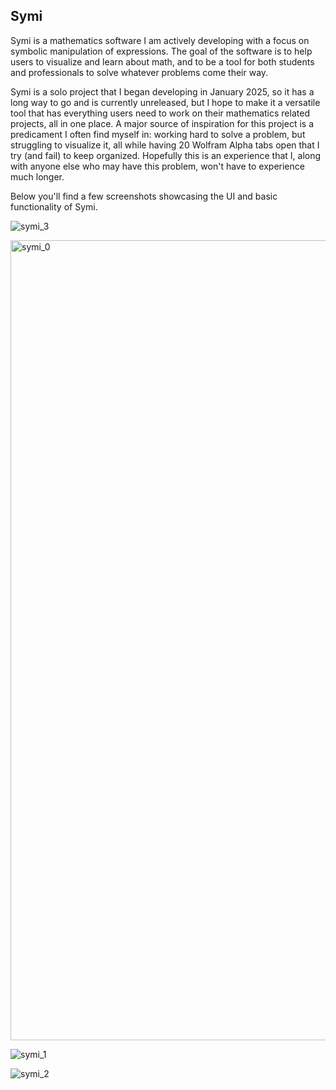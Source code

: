 ## Symi
Symi is a mathematics software I am actively developing with a focus on symbolic manipulation of expressions. The goal of the software is to help users to visualize and learn about math, and to be a tool for both students and professionals to solve whatever problems come their way.

Symi is a solo project that I began developing in January 2025, so it has a long way to go and is currently unreleased, but I hope to make it a versatile tool that has everything users need to work on their mathematics related projects, all in one place. A major source of inspiration for this project is a predicament I often find myself in: working hard to solve a problem, but struggling to visualize it, all while having 20 Wolfram Alpha tabs open that I try (and fail) to keep organized. Hopefully this is an experience that I, along with anyone else who may have this problem, won't have to experience much longer.

Below you'll find a few screenshots showcasing the UI and basic functionality of Symi.

![symi_3](https://github.com/user-attachments/assets/1372137e-241b-4f68-b1f4-c246c98ed5f4)

<img width="1280" alt="symi_0" src="https://github.com/user-attachments/assets/fe13357b-3de8-481f-9c53-e59ef90798f7" />

![symi_1](https://github.com/user-attachments/assets/9b2bbd3c-f13d-43ff-a0e5-25f4a68e2a7a)

![symi_2](https://github.com/user-attachments/assets/9f97261e-8807-4b4a-abbd-78732f3228b6)

